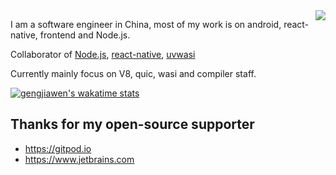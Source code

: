  
<img align="right" src="https://github-readme-stats.vercel.app/api?username=gengjiawen&show_icons=true&theme=default" />


I am a software engineer in China, most of my work is on android, react-native, frontend and Node.js.

Collaborator of [Node.js](https://github.com/nodejs/node), [react-native](https://github.com/facebook/react-native), [uvwasi](https://github.com/cjihrig/uvwasi) 

Currently mainly focus on V8, quic, wasi and compiler staff.

[![gengjiawen's wakatime stats](https://github-readme-stats.vercel.app/api/wakatime?username=gengjiawen&layout=compact)](https://github.com/anuraghazra/github-readme-stats)


## Thanks for my open-source supporter
* https://gitpod.io
* https://www.jetbrains.com

<!-- 
[![Gitpod](https://community.gitpod.io/uploads/default/original/2X/0/02205996e1e84567d4fe3458ef0c01ce895afcf6.png)](https://gitpod.io)
[![JetBrains](https://raw.githubusercontent.com/sergree/matchering/master/images/JetBrains.png)](https://www.jetbrains.com) -->
